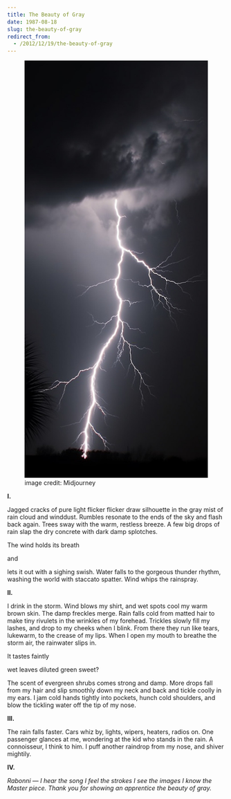 ```yaml
---
title: The Beauty of Gray
date: 1987-08-18
slug: the-beauty-of-gray
redirect_from:
  - /2012/12/19/the-beauty-of-gray
---
```


<figure><img class=" " alt="" src="assets/gray-lightning.jpg" /><figcaption>image credit: Midjourney</figcaption></figure>

<p class="poetry">
<strong>I.</strong>

Jagged cracks of pure light
flicker flicker
draw silhouette
in the gray mist
of rain cloud and winddust.
Rumbles resonate to the ends of the sky
and flash back again.
Trees sway with the warm, restless breeze.
A few big drops of rain
slap the dry concrete
with dark damp splotches.

The wind holds
its
breath

and

lets it out with a sighing swish.
Water falls to the
gorgeous thunder rhythm,
washing the world
with staccato spatter.
Wind whips the rainspray.

<strong>II.</strong>

I drink in the storm.
Wind blows my shirt,
and wet spots cool
my warm brown skin.
The damp freckles merge.
Rain falls cold from matted hair
to make tiny rivulets
in the wrinkles of my forehead.
Trickles slowly fill my lashes,
and drop to my cheeks when I blink.
From there they run like tears,
lukewarm, to the crease of my lips.
When I open my mouth to breathe the storm air,
the rainwater slips in.

It tastes faintly

wet leaves
diluted green
sweet?

The scent of evergreen shrubs
comes strong and damp.
More drops fall from my hair
and slip smoothly down my neck and back
and tickle coolly in my ears.
I jam cold hands tightly into pockets,
hunch cold shoulders,
and blow the tickling water
off the tip of my nose.

<strong>III.</strong>

The rain falls faster.
Cars whiz by,
lights, wipers, heaters, radios on.
One passenger glances at me,
wondering
at the kid who stands in the rain.
A connoisseur, I think to him.
I puff another raindrop from my nose, and shiver mightily.

<strong>IV.</strong>

<em>Rabonni &mdash; </em>
<em> I hear the song</em>
<em> I feel the strokes</em>
<em> I see the images</em>
<em> I know the Master piece.</em>
<em> Thank you</em>
<em> for showing an apprentice</em>
<em> the beauty of gray.</em>
</p>